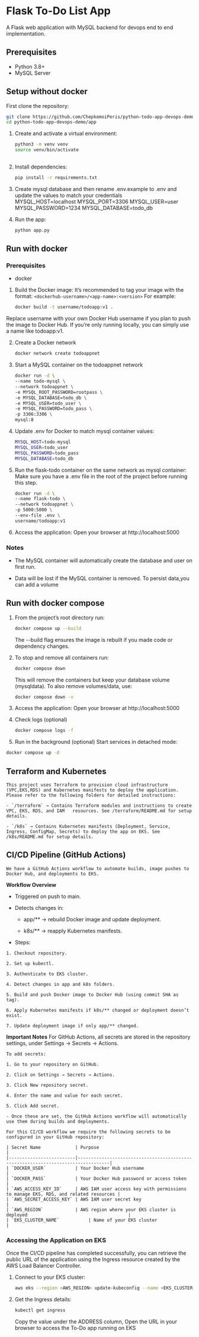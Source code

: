 # Flask To-Do List App

A Flask web application with MySQL backend for devops end to end implementation.
## Prerequisites
- Python 3.8+
- MySQL Server 

## Setup without docker
First clone the repository:
```bash
git clone https://github.com/ChepkemoiPeris/python-todo-app-devops-demo.git
cd python-todo-app-devops-demo/app
```
    
1. Create and activate a virtual environment:
   ```bash
   python3 -m venv venv
   source venv/bin/activate
    
2. Install dependencies:
    ```bash
    pip install -r requirements.txt

3. Create mysql database and then rename .env.example to .env and update the values to match your credentials      
    MYSQL_HOST=localhost
    MYSQL_PORT=3306
    MYSQL_USER=user
    MYSQL_PASSWORD=1234
    MYSQL_DATABASE=todo_db 


4. Run the app:
    ```bash
    python app.py

## Run with docker
### Prerequisites
- docker
1. Build the Docker image:
 It’s recommended to tag your image with the format: `<dockerhub-username>/<app-name>:<version>`
 For example: 
    ```bash
    docker build -t username/todoapp:v1 .
Replace username with your own Docker Hub username if you plan to push the image to Docker Hub.
If you’re only running locally, you can simply use a name like todoapp:v1.

2. Create a Docker network
    ```bash
    docker network create todoappnet

3. Start a MySQL container on the todoappnet network
    ```bash
    docker run -d \
    --name todo-mysql \
    --network todoappnet \
    -e MYSQL_ROOT_PASSWORD=rootpass \
    -e MYSQL_DATABASE=todo_db \
    -e MYSQL_USER=todo_user \
    -e MYSQL_PASSWORD=todo_pass \
    -p 3306:3306 \
    mysql:8
    ```

4. Update .env for Docker to match mysql container values:
    ```bash
    MYSQL_HOST=todo-mysql
    MYSQL_USER=todo_user
    MYSQL_PASSWORD=todo_pass
    MYSQL_DATABASE=todo_db
    ```

5. Run the flask-todo container on the same network as mysql container:
Make sure you have a .env file in the root of the project before running this step.
    ```bash
    docker run -d \
    --name flask-todo \
    --network todoappnet \
    -p 5000:5000 \
    --env-file .env \
    username/todoapp:v1
    ```
6. Access the application:
    Open your browser at http://localhost:5000

### Notes
- The MySQL container will automatically create the database and user on first run.

- Data will be lost if the MySQL container is removed. To persist data,you can add a volume

## Run with docker compose
1. From the project’s root directory run:
    ```bash
    docker compose up --build
    ```
    The --build flag ensures the image is rebuilt if you made code or dependency changes.

2. To stop and remove all containers run:
    ```bash
    docker compose down
    ```

    This will remove the containers but keep your database volume (mysqldata).
    To also remove volumes/data, use:

    ```bash
    docker compose down -v  
    ```    
3. Access the application:
    Open your browser at http://localhost:5000

4. Check logs (optional)
    ```bash
    docker compose logs -f

5. Run in the background (optional)
  Start services in detached mode:
  ```bash
  docker compose up -d
  ```
## Terraform and Kubernetes
    This project uses Terraform to provision cloud infrastructure (VPC,EKS,RDS) and Kubernetes manifests to deploy the application. Please refer to the following folders for detailed instructions:

    - `/terraform` → Contains Terraform modules and instructions to create VPC, EKS, RDS, and IAM   resources. See /terraform/README.md for setup details.

    - `/k8s` → Contains Kubernetes manifests (Deployment, Service, Ingress, ConfigMap, Secrets) to deploy the app on EKS. See /k8s/README.md for setup details.

## CI/CD Pipeline (GitHub Actions)
    We have a GitHub Actions workflow to automate builds, image pushes to Docker Hub, and deployments to EKS.

**Workflow Overview**
 
   - Triggered on push to main.

   - Detects changes in:
        - app/** → rebuild Docker image and update deployment.

        - k8s/** → reapply Kubernetes manifests.

   - Steps:

    1. Checkout repository.

    2. Set up kubectl.

    3. Authenticate to EKS cluster.

    4. Detect changes in app and k8s folders.

    5. Build and push Docker image to Docker Hub (using commit SHA as tag).

    6. Apply Kubernetes manifests if k8s/** changed or deployment doesn’t exist.

    7. Update deployment image if only app/** changed.

**Important Notes**
    For GitHub Actions, all secrets are stored in the repository settings, under Settings → Secrets → Actions.  

    To add secrets:

    1. Go to your repository on GitHub.

    2. Click on Settings → Secrets → Actions.

    3. Click New repository secret.

    4. Enter the name and value for each secret.

    5. Click Add secret.

    - Once these are set, the GitHub Actions workflow will automatically use them during builds and deployments.

    For this CI/CD workflow we require the following secrets to be configured in your GitHub repository:

    | Secret Name             | Purpose                                                                            |
    |-------------------------|----------------------------------------------------------------------------------|
    | `DOCKER_USER`           | Your Docker Hub username                                                           |
    | `DOCKER_PASS`           | Your Docker Hub password or access token                                           |
    | `AWS_ACCESS_KEY_ID`     | AWS IAM user access key with permissions to manage EKS, RDS, and related resources |
    | `AWS_SECRET_ACCESS_KEY` | AWS IAM user secret key                                                            |
    | `AWS_REGION`            | AWS region where your EKS cluster is deployed                                      |
    | `EKS_CLUSTER_NAME`           | Name of your EKS cluster                                                           |

### Accessing the Application on EKS
Once the CI/CD pipeline has completed successfully, you can retrieve the public URL of the application using the Ingress resource created by the AWS Load Balancer Controller.
1. Connect to your EKS cluster:
    ```bash
    aws eks --region <AWS_REGION> update-kubeconfig --name <EKS_CLUSTER_NAME>
    ```
2. Get the Ingress details:
    ```bash
    kubectl get ingress
    ```
    Copy the value under the ADDRESS column, Open the URL in your browser to access the To-Do app running on EKS
